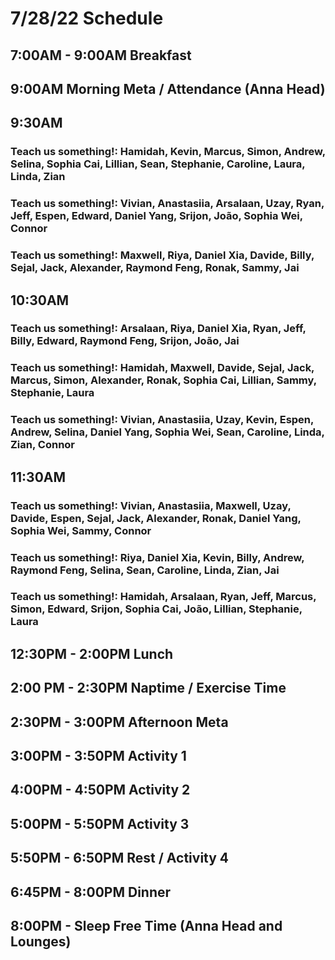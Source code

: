 # 7/28/22 Schedule

## 7:00AM - 9:00AM Breakfast
## 9:00AM Morning Meta / Attendance (Anna Head)
## 9:30AM
### Teach us something!: Hamidah, Kevin, Marcus, Simon, Andrew, Selina, Sophia Cai, Lillian, Sean, Stephanie, Caroline, Laura, Linda, Zian
### Teach us something!: Vivian, Anastasiia, Arsalaan, Uzay, Ryan, Jeff, Espen, Edward, Daniel Yang, Srijon, João, Sophia Wei, Connor
### Teach us something!: Maxwell, Riya, Daniel Xia, Davide, Billy, Sejal, Jack, Alexander, Raymond Feng, Ronak, Sammy, Jai
## 10:30AM
### Teach us something!: Arsalaan, Riya, Daniel Xia, Ryan, Jeff, Billy, Edward, Raymond Feng, Srijon, João, Jai
### Teach us something!: Hamidah, Maxwell, Davide, Sejal, Jack, Marcus, Simon, Alexander, Ronak, Sophia Cai, Lillian, Sammy, Stephanie, Laura
### Teach us something!: Vivian, Anastasiia, Uzay, Kevin, Espen, Andrew, Selina, Daniel Yang, Sophia Wei, Sean, Caroline, Linda, Zian, Connor
## 11:30AM
### Teach us something!: Vivian, Anastasiia, Maxwell, Uzay, Davide, Espen, Sejal, Jack, Alexander, Ronak, Daniel Yang, Sophia Wei, Sammy, Connor
### Teach us something!: Riya, Daniel Xia, Kevin, Billy, Andrew, Raymond Feng, Selina, Sean, Caroline, Linda, Zian, Jai
### Teach us something!: Hamidah, Arsalaan, Ryan, Jeff, Marcus, Simon, Edward, Srijon, Sophia Cai, João, Lillian, Stephanie, Laura

## 12:30PM - 2:00PM Lunch
## 2:00 PM - 2:30PM Naptime / Exercise Time
## 2:30PM - 3:00PM Afternoon Meta 
## 3:00PM - 3:50PM Activity 1
## 4:00PM - 4:50PM Activity 2
## 5:00PM - 5:50PM Activity 3
## 5:50PM - 6:50PM Rest / Activity 4
## 6:45PM - 8:00PM Dinner
## 8:00PM - Sleep Free Time (Anna Head and Lounges)
